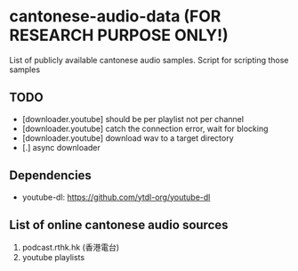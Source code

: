 # cantonese-audio-data (**FOR RESEARCH PURPOSE ONLY!**)
List of publicly available cantonese audio samples. Script for scripting those samples


## TODO
- [downloader.youtube] should be per playlist not per channel 
- [downloader.youtube] catch the connection error, wait for blocking
- [downloader.youtube] download wav to a target directory
- [.] async downloader

## Dependencies
- youtube-dl: https://github.com/ytdl-org/youtube-dl

## List of online cantonese audio sources
1. podcast.rthk.hk (香港電台)
2. youtube playlists